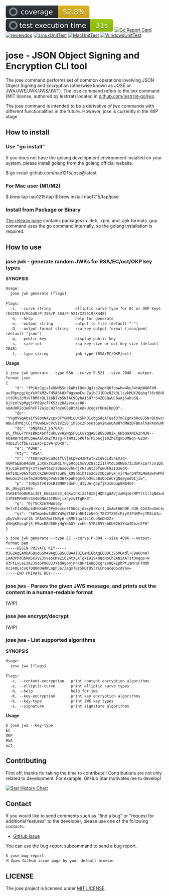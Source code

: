 ![Coverage](https://raw.githubusercontent.com/nao1215/octocovs-central-repo/main/badges/nao1215/jose/coverage.svg)
![Test Execution Time](https://raw.githubusercontent.com/nao1215/octocovs-central-repo/main/badges/nao1215/jose/time.svg)
[![Go Report Card](https://goreportcard.com/badge/github.com/nao1215/jose)](https://goreportcard.com/report/github.com/nao1215/jose)
[![reviewdog](https://github.com/nao1215/jose/actions/workflows/reviewdog.yml/badge.svg)](https://github.com/nao1215/jose/actions/workflows/reviewdog.yml)
[![LinuxUnitTest](https://github.com/nao1215/jose/actions/workflows/linux_test.yml/badge.svg)](https://github.com/nao1215/jose/actions/workflows/linux_test.yml)
[![MacUnitTest](https://github.com/nao1215/jose/actions/workflows/mac_test.yml/badge.svg)](https://github.com/nao1215/jose/actions/workflows/mac_test.yml)
[![WindowsUnitTest](https://github.com/nao1215/jose/actions/workflows/windows.yml/badge.svg)](https://github.com/nao1215/jose/actions/workflows/windows.yml)
# jose - JSON Object Signing and Encryption CLI tool
The jose command performs set of common operations involving JSON Object Signing and Encryption (otherwise known as JOSE or JWA/JWE/JWK/JWS/JWT). The jose command refers to the jwx command (MIT license, authored by lestrrat) located in [github.com/lestrrat-go/jwx](https://github.com/lestrrat-go/jwx).

The jose command is intended to be a derivative of jwx commands with different functionalities in the future. However, jose is currently in the WIP stage.

## How to install
### Use "go install"
If you does not have the golang development environment installed on your system, please install golang from the golang official website.

$ go install github.com/nao1215/jose@latest

### For Mac user (M1/M2)
$ brew tap nao1215/tap
$ brew install nao1215/tap/jose


### Install from Package or Binary
[The release page](https://github.com/nao1215/jose/releases) contains packages in .deb, .rpm, and .apk formats. gup command uses the go command internally, so the golang installation is required.

## How to use
### jose jwk - generate random JWKs for RSA/EC/oct/OKP key types
**SYNOPSIS**
```
Usage:
  jose jwk generate [flags]

Flags:
  -c, --curve string           elliptic curve type for EC or OKP keys (Ed25519/Ed448/P-256/P-384/P-521/X25519/X448)
  -h, --help                   help for generate
  -o, --output string          output to file (default "-")
  -O, --output-format string   rsa key output format (json/pem) (default "json")
  -p, --public-key             display public key
  -s, --size int               rsa key size or oct key size (default 2048)
  -t, --type string            jwk type (RSA/EC/OKP/oct)
```

**Usage**
```
$ jose jwk generate --type RSA --curve P-521 --size 2048 --output-format json 
{
    "d": "fPjWsCgisIxUNM5Sn2kWMtIUmkUgJzo2opKQUfoawhw4ku34tApW8OFbM-uufRpnpgiUpYxXFkMZvFd5A6k0XFWgsmmEvuZajbCJ1DDx8Zk3LlsvkMUY26qbqfl6r86UPIBecXeNOvF6c4BPKXxBqxmNy0BhoKgb962DGqqQfOkTNPLiYYtZkbbGPGIfRT6nHOC-cttDhiZcMsVT8M6rDLI16BIVbSNlAC9QyhA15U7rS4ZDGQwUCbwAjSahuSQ-6j7znlVpMgg5YP89ycfFK53s2OA2vsCac0K-uQAU8R2o3e8hxF72ajqCH27ozeGSpBtA1e8kUzogYrOHmIHpOQ",
    "dp": "tVgMV9qAbaiYS8bmNAyzpx3FYGMMiuUKSkhO1cbgSdqATuaf37mCIgnkb0cQJ5NrQC0wcrD9p8_lupQ-WBucdYMijCCjYVUw6LwcVcViVZ50_inSocZPbsot6pv2KwuUA88YdMWzDFBnalhaPAoouMwmb78NcDqdtZrK861K_fc",
    "dq": "pNqAeI3_jG70A3-pC_fhGGTYPXsBHpX6PfcukLvvH2Nq5FOLCuYqqAB5BGS098ix_6HbQaXNI62nN30--KbaW8rHi0hCpWwAalcmZTMzYg-FTWM1JpR0faTP5p6cjz0ZhEtgmSOMBqn-G2QR-AdB12lcfbE72IEXoTp39A-pDxU",
    "e": "AQAB",
    "kty": "RSA",
    "n": "rtK8n9ZPwCu9qzfCvjaCpwZ43NtwtFZCe9cId54EXJq-XOWtGEBG94bB0_ZJXmxzK1mdI7FyoRcp1mw8Dz8sczi1l4tdL6ONB67zLdsPx1GrT5n1Qb7Rq_zqGLdSdXU8-MjuCak1NY9jFzYYaeVteZrs0asqQvhFdjrHauAtJ5foNOF9ZIO2GdX-kHfIQLx065fGXCcK2WHQmdTsuKE_kO83mihTzo2dEzXDcpFyX_vjrNwrpNfXLMeA2wPwMhk8coub4uIOzfmfkt3Fhxyd0gA7-NeGdxihcsefm2eONVOgoVuNzdHfxpWhegmcUbUvLbBsQbzeUYgQq9ywdOIjiw",
    "p": "1Ohy8fv01DsBIBN0P3doFu_dIyUn-gbpfjK31EGup8NA4Gt-Bc_0mygZLH8a-55K6ETeGDGRai38t_KmSLLOE4_4qKwthXi2Jl8z8jHQh4gdAVjzaMq16rNPYlt1llqNdaubp-I1PEEMPmNYs4m4GDNAJ4CRNejixhyzyTTgRk8",
    "q": "0jT5CX2m7MWAl6y-OelsFJxDDbp4dFkKokC5Py8z4cn4I5NGcjdxxy8rKcr1_GmAwt6Wh0E_dU6_GbVZeu5eLkwscHdezwG6QAWApEu7RVAVbA_P1ZI_ZYVZgfzHPh1C3Vzctp46HhB9izrs0b03YBJE64rWpxyYfCID2QxF_AU",
    "qi": "S6Tmpnhw3UOOYWVgZthFinRhIzmUeQj78ZJYXBfcMiyV1PdVPejYM3iAIu-yDpVx8rvaC1A-1EAmVZmrCNBy6-qRMhtqafJc1CLbRnDH2Zz-dSHgKEqsgFjS_P6wsB8dS8HjHgYeADY-zxhb-5YR4R5YsbKb02h3Y4uSDbzcEF0"
}
```
```
$ jose jwk generate --type EC --curve P-384 --size 4096 --output-format pem
-----BEGIN PRIVATE KEY-----
MIG2AgEAMBAGByqGSM49AgEGBSuBBAAiBIGeMIGbAgEBBDC325MGKdl+C9a60nW7
LAADPndGbRmSKJVEJxVe5CMYZi6Z4tXEXTg+I91S4OQdNoChZANiAATstOXgqs+H
U3FtLxLeLsA2Juq6P00DJJYedAyo4jnnK8HrIe8p3xgr2o8QkEphPt1aM7sFTMdh
KcI48LscuQT0Q0ROWdWLnpPJe/Zags78zSkQT053rLCn6aceO5cdY6o=
-----END PRIVATE KEY-----
```

### jose jws - Parses the given JWS message, and prints out the content in a human-redable format
[WIP] 
### jose jwe encrypt/decrypt
[WIP]
### jose jwa - List supported algorithms
**SYNOPSIS**
```
Usage:
  jose jwa [flags]

Flags:
  -c, --content-encryption   print content encryption algorithms
  -e, --elliptic-curve       print elliptic curve types
  -h, --help                 help for jwa
  -K, --key-encryption       print key encryption algorithms
  -k, --key-type             print JWK key types
  -s, --signature            print signature algorithms
```

**Usage**
```
$ jose jwa --key-type
EC
OKP
RSA
oct
```

## Contributing
First off, thanks for taking the time to contribute!! Contributions are not only related to development. For example, GitHub Star motivates me to develop!

[![Star History Chart](https://api.star-history.com/svg?repos=nao1215/jose&type=Date)](https://star-history.com/#nao1215/jose&Date)


## Contact
If you would like to send comments such as "find a bug" or "request for additional features" to the developer, please use one of the following contacts.

- [GitHub Issue](https://github.com/nao1215/jose/issues)

You can use the bug-report subcommand to send a bug report.
```
$ jose bug-report
※ Open GitHub issue page by your default browser
```

## LICENSE
The jose project is licensed under [MIT LICENSE](./LICENSE).
